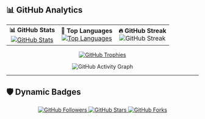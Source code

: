 
## 📊 GitHub Analytics

<div align="center">

<table>
  <tr>
    <td align="center">
      <b>📊 GitHub Stats</b><br>
      <a href="https://github.com/Mostafa-SAID7">
        <img src="https://github-readme-stats.vercel.app/api?username=Mostafa-SAID7&show_icons=true&theme=dark&count_private=true" alt="GitHub Stats" />
      </a>
    </td>
    <td align="center">
      <b>📌 Top Languages</b><br>
      <a href="https://github.com/Mostafa-SAID7">
        <img src="https://github-readme-stats.vercel.app/api/top-langs/?username=Mostafa-SAID7&layout=donut&theme=dark&count_private=true" alt="Top Languages" />
      </a>
    </td>
    <td align="center">
      <b>🔥 GitHub Streak</b><br>
      <img src="https://github-readme-streak-stats.herokuapp.com/?user=Mostafa-SAID7&theme=dark&hide_border=true" alt="GitHub Streak" />
    </td>
  </tr>
</table>


[![GitHub Trophies](https://github-profile-trophy.vercel.app/?username=Mostafa-SAID7&theme=darkhub&margin-w=15&margin-h=15)](https://github.com/ryo-ma/github-profile-trophy)

![GitHub Activity Graph](https://github-readme-activity-graph.vercel.app/graph?username=Mostafa-SAID7&theme=github-compact)

</div>

---

## 🛡️ Dynamic Badges

<p align="center">
  <a href="https://github.com/Mostafa-SAID7">
    <img src="https://img.shields.io/github/followers/Mostafa-SAID7?style=social" alt="GitHub Followers" />
  </a>
  <a href="https://github.com/Mostafa-SAID7/your-repo">
    <img src="https://img.shields.io/github/stars/Mostafa-SAID7/your-repo?style=social" alt="GitHub Stars" />
  </a>
  <a href="https://github.com/Mostafa-SAID7/your-repo">
    <img src="https://img.shields.io/github/forks/Mostafa-SAID7/your-repo?style=social" alt="GitHub Forks" />
  </a>
</p>
